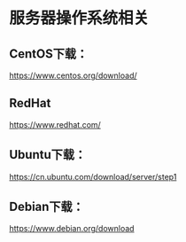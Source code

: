 # 服务器操作系统相关

## CentOS下载：
https://www.centos.org/download/

## RedHat
https://www.redhat.com/

## Ubuntu下载：
https://cn.ubuntu.com/download/server/step1

## Debian下载：
https://www.debian.org/download
